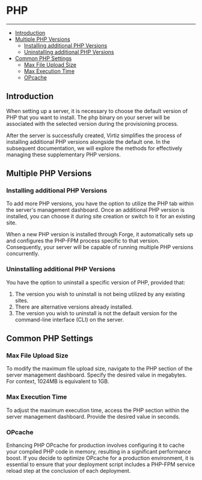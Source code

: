 # PHP

---

- [Introduction](#introduction)
- [Multiple PHP Versions](#multiple-php-versions)
    - [Installing additional PHP Versions](#installing-additional-php-versions)
    - [Uninstalling additional PHP Versions](#uninstalling-additional-php-versions)
- [Common PHP Settings](#common-php-settings)
    - [Max File Upload Size](#max-file-upload-size)
    - [Max Execution Time](#max-execution-time)
    - [OPcache](#opcache)


## Introduction

When setting up a server, it is necessary to choose the default version of PHP that you want to install. The php binary on your server will be associated with the selected version during the provisioning process.

After the server is successfully created, Virtiz simplifies the process of installing additional PHP versions alongside the default one. In the subsequent documentation, we will explore the methods for effectively managing these supplementary PHP versions.

## Multiple PHP Versions

### Installing additional PHP Versions

To add more PHP versions, you have the option to utilize the PHP tab within the server's management dashboard. Once an additional PHP version is installed, you can choose it during site creation or switch to it for an existing site.

When a new PHP version is installed through Forge, it automatically sets up and configures the PHP-FPM process specific to that version. Consequently, your server will be capable of running multiple PHP versions concurrently.

### Uninstalling additional PHP Versions

You have the option to uninstall a specific version of PHP, provided that:

1. The version you wish to uninstall is not being utilized by any existing sites.
2. There are alternative versions already installed.
3. The version you wish to uninstall is not the default version for the command-line interface (CLI) on the server.

## Common PHP Settings

### Max File Upload Size

To modify the maximum file upload size, navigate to the PHP section of the server management dashboard. Specify the desired value in megabytes. For context, 1024MB is equivalent to 1GB.

### Max Execution Time

To adjust the maximum execution time, access the PHP section within the server management dashboard. Provide the desired value in seconds.

### OPcache

Enhancing PHP OPcache for production involves configuring it to cache your compiled PHP code in memory, resulting in a significant performance boost. If you decide to optimize OPcache for a production environment, it is essential to ensure that your deployment script includes a PHP-FPM service reload step at the conclusion of each deployment.
